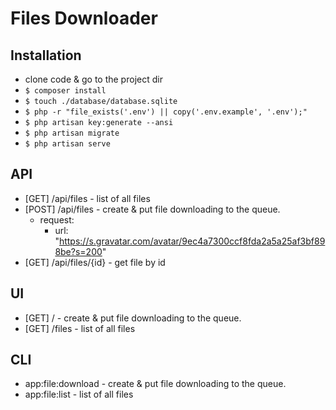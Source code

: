 # Files Downloader

## Installation

- clone code & go to the project dir
- `$ composer install`
- `$ touch ./database/database.sqlite`
- `$ php -r "file_exists('.env') || copy('.env.example', '.env');"`
- `$ php artisan key:generate --ansi`
- `$ php artisan migrate`
- `$ php artisan serve`

## API

- [GET] /api/files - list of all files
- [POST] /api/files - create & put file downloading to the queue. 
    * request:
        * url: "https://s.gravatar.com/avatar/9ec4a7300ccf8fda2a5a25af3bf898be?s=200"
- [GET] /api/files/{id} - get file by id

## UI

- [GET] / - create & put file downloading to the queue.
- [GET] /files - list of all files

## CLI

- app:file:download <url> - create & put file downloading to the queue.
- app:file:list - list of all files